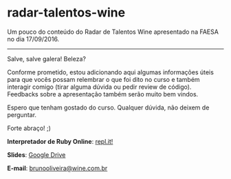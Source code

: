 # radar-talentos-wine

Um pouco do conteúdo do Radar de Talentos Wine apresentado na FAESA no dia 17/09/2016.

---

Salve, salve galera! Beleza?

Conforme prometido, estou adicionando aqui algumas informações úteis para que vocês possam relembrar o que foi dito no curso e também interagir comigo (tirar alguma dúvida ou pedir review de código). Feedbacks sobre a apresentação também serão muito bem vindos.

Espero que tenham gostado do curso. Qualquer dúvida, não deixem de perguntar.

Forte abraço! ;)

**Interpretador de Ruby Online**: [repl.it!](https://repl.it/languages/ruby)

**Slides**: [Google Drive](https://docs.google.com/presentation/d/1M5ku3r-cSNafWGqoXTYVaknt94A5XyYhKOMOMa6MdoU/edit?usp=sharing)

**E-mail**: brunooliveira@wine.com.br
